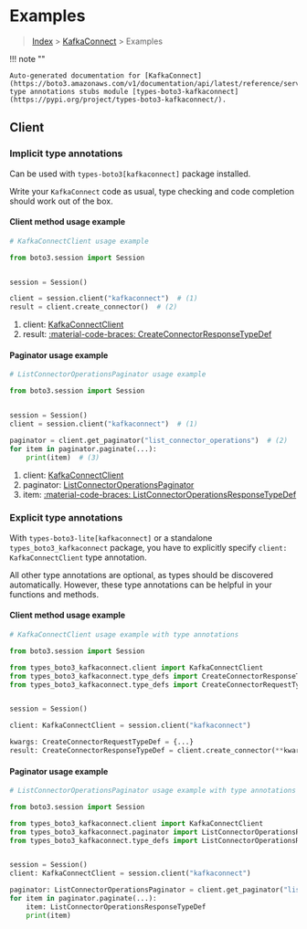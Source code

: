 # Examples

> [Index](../README.md) > [KafkaConnect](./README.md) > Examples

!!! note ""

    Auto-generated documentation for [KafkaConnect](https://boto3.amazonaws.com/v1/documentation/api/latest/reference/services/kafkaconnect.html#kafkaconnect)
    type annotations stubs module [types-boto3-kafkaconnect](https://pypi.org/project/types-boto3-kafkaconnect/).

## Client

### Implicit type annotations

Can be used with `types-boto3[kafkaconnect]` package installed.

Write your `KafkaConnect` code as usual,
type checking and code completion should work out of the box.


#### Client method usage example

```python
# KafkaConnectClient usage example

from boto3.session import Session


session = Session()

client = session.client("kafkaconnect")  # (1)
result = client.create_connector()  # (2)
```

1. client: [KafkaConnectClient](./client.md)
2. result: [:material-code-braces: CreateConnectorResponseTypeDef](./type_defs.md#createconnectorresponsetypedef)



#### Paginator usage example

```python
# ListConnectorOperationsPaginator usage example

from boto3.session import Session


session = Session()
client = session.client("kafkaconnect")  # (1)

paginator = client.get_paginator("list_connector_operations")  # (2)
for item in paginator.paginate(...):
    print(item)  # (3)
```

1. client: [KafkaConnectClient](./client.md)
2. paginator: [ListConnectorOperationsPaginator](./paginators.md#listconnectoroperationspaginator)
3. item: [:material-code-braces: ListConnectorOperationsResponseTypeDef](./type_defs.md#listconnectoroperationsresponsetypedef)




### Explicit type annotations

With `types-boto3-lite[kafkaconnect]`
or a standalone `types_boto3_kafkaconnect` package, you have to explicitly specify `client: KafkaConnectClient` type annotation.

All other type annotations are optional, as types should be discovered automatically.
However, these type annotations can be helpful in your functions and methods.


#### Client method usage example

```python
# KafkaConnectClient usage example with type annotations

from boto3.session import Session

from types_boto3_kafkaconnect.client import KafkaConnectClient
from types_boto3_kafkaconnect.type_defs import CreateConnectorResponseTypeDef
from types_boto3_kafkaconnect.type_defs import CreateConnectorRequestTypeDef


session = Session()

client: KafkaConnectClient = session.client("kafkaconnect")

kwargs: CreateConnectorRequestTypeDef = {...}
result: CreateConnectorResponseTypeDef = client.create_connector(**kwargs)
```



#### Paginator usage example

```python
# ListConnectorOperationsPaginator usage example with type annotations

from boto3.session import Session

from types_boto3_kafkaconnect.client import KafkaConnectClient
from types_boto3_kafkaconnect.paginator import ListConnectorOperationsPaginator
from types_boto3_kafkaconnect.type_defs import ListConnectorOperationsResponseTypeDef


session = Session()
client: KafkaConnectClient = session.client("kafkaconnect")

paginator: ListConnectorOperationsPaginator = client.get_paginator("list_connector_operations")
for item in paginator.paginate(...):
    item: ListConnectorOperationsResponseTypeDef
    print(item)
```





